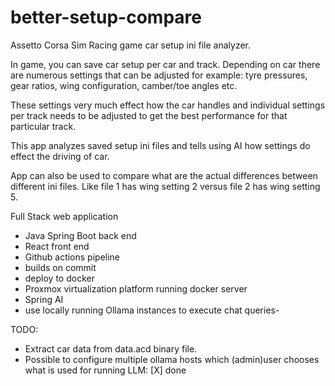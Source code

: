 # better-setup-compare

Assetto Corsa Sim Racing game car setup ini file analyzer.

In game, you can save car setup per car and track. Depending on car there are numerous settings
that can be adjusted for example: tyre pressures, gear ratios, wing configuration, camber/toe angles etc.

These settings very much effect how the car handles and individual settings per track needs to be adjusted to get the best performance for that particular track.

This app analyzes saved setup ini files and tells using AI how settings do effect the driving of car.

App can also be used to compare what are the actual differences between different ini files. Like file 1 has wing setting 2 versus file 2 has wing setting 5.


Full Stack web application
- Java Spring Boot back end
- React front end
- Github actions pipeline
- builds on commit
- deploy to docker
- Proxmox virtualization platform running docker server
- Spring AI
- use locally running Ollama instances to execute chat queries- 

TODO:
- Extract car data from data.acd binary file. 
- Possible to configure multiple ollama hosts which (admin)user chooses what is used for running LLM:  [X] done